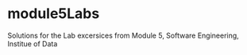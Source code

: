 # module5Labs
Solutions for the Lab excersices from Module 5, Software Engineering, Institue of Data
